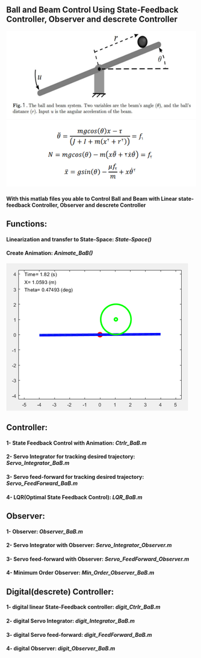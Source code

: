 ## Ball and Beam Control Using State-Feedback Controller, Observer and descrete Controller

![alt text](https://github.com/98210184/Ball-and-Beam-Control-using-State-Feedback-Controller-Observer-and-descrete-Controller/blob/master/Images/BaB.png?raw=true)
![alt text](https://github.com/98210184/Ball-and-Beam-Control-using-State-Feedback-Controller-Observer-and-descrete-Controller/blob/master/Images/BaB1.png?raw=true)

#### With this matlab files you able to Control Ball and Beam with Linear state-feedback Controller, Observer and descrete Controller

## Functions:
#### Linearization and transfer to State-Space: _State-Space()_
#### Create Animation: _Animate_BaB()_
![alt text](https://github.com/98210184/Ball-and-Beam-Control-using-State-Feedback-Controller-Observer-and-descrete-Controller/blob/master/Images/BaB2.png?raw=true)

## Controller:
#### 1- State Feedback Control with Animation:              _Ctrlr_BaB.m_
#### 2- Servo Integrator for tracking desired trajectory:   _Servo_Integrator_BaB.m_
#### 3- Servo feed-forward for tracking desired trajectory: _Servo_FeedForward_BaB.m_
#### 4- LQR(Optimal State Feedback Control):                _LQR_BaB.m_

## Observer:
#### 1- Observer:                                 _Observer_BaB.m_
#### 2- Servo Integrator with Observer:           _Servo_Integrator_Observer.m_
#### 3- Servo feed-forward with Observer:         _Servo_FeedForward_Observer.m_
#### 4- Minimum Order Observer:                   _Min_Order_Observer_BaB.m_

## Digital(descrete) Controller:
#### 1- digital linear State-Feedback controller: _digit_Ctrlr_BaB.m_
#### 2- digital Servo Integrator:                 _digit_Integrator_BaB.m_
#### 3- digital Servo feed-forward:               _digit_FeedForward_BaB.m_
#### 4- digital Observer:                         _digit_Observer_BaB.m_
